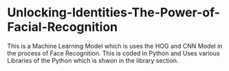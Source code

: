 ﻿# Unlocking-Identities-The-Power-of-Facial-Recognition
This is a Machine Learning Model which is uses the HOG and CNN Model in the process of Face Recognition.
This is coded in Python and Uses various Libraries of the Python which is shwon in the library section.

